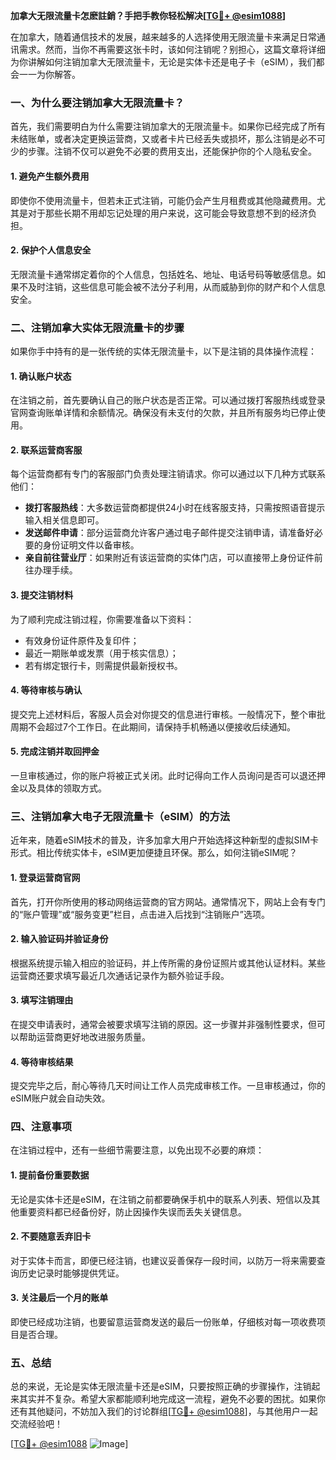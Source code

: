 **加拿大无限流量卡怎麽註銷？手把手教你轻松解决[[TG💪+ @esim1088](https://t.me/s/esim1088)]**

在加拿大，随着通信技术的发展，越来越多的人选择使用无限流量卡来满足日常通讯需求。然而，当你不再需要这张卡时，该如何注销呢？别担心，这篇文章将详细为你讲解如何注销加拿大无限流量卡，无论是实体卡还是电子卡（eSIM），我们都会一一为你解答。

### 一、为什么要注销加拿大无限流量卡？

首先，我们需要明白为什么需要注销加拿大的无限流量卡。如果你已经完成了所有未结账单，或者决定更换运营商，又或者卡片已经丢失或损坏，那么注销是必不可少的步骤。注销不仅可以避免不必要的费用支出，还能保护你的个人隐私安全。

#### 1. 避免产生额外费用
即使你不使用流量卡，但若未正式注销，可能仍会产生月租费或其他隐藏费用。尤其是对于那些长期不用却忘记处理的用户来说，这可能会导致意想不到的经济负担。

#### 2. 保护个人信息安全
无限流量卡通常绑定着你的个人信息，包括姓名、地址、电话号码等敏感信息。如果不及时注销，这些信息可能会被不法分子利用，从而威胁到你的财产和个人信息安全。

### 二、注销加拿大实体无限流量卡的步骤

如果你手中持有的是一张传统的实体无限流量卡，以下是注销的具体操作流程：

#### 1. 确认账户状态
在注销之前，首先要确认自己的账户状态是否正常。可以通过拨打客服热线或登录官网查询账单详情和余额情况。确保没有未支付的欠款，并且所有服务均已停止使用。

#### 2. 联系运营商客服
每个运营商都有专门的客服部门负责处理注销请求。你可以通过以下几种方式联系他们：
   - **拨打客服热线**：大多数运营商都提供24小时在线客服支持，只需按照语音提示输入相关信息即可。
   - **发送邮件申请**：部分运营商允许客户通过电子邮件提交注销申请，请准备好必要的身份证明文件以备审核。
   - **亲自前往营业厅**：如果附近有该运营商的实体门店，可以直接带上身份证件前往办理手续。

#### 3. 提交注销材料
为了顺利完成注销过程，你需要准备以下资料：
   - 有效身份证件原件及复印件；
   - 最近一期账单或发票（用于核实信息）；
   - 若有绑定银行卡，则需提供最新授权书。

#### 4. 等待审核与确认
提交完上述材料后，客服人员会对你提交的信息进行审核。一般情况下，整个审批周期不会超过7个工作日。在此期间，请保持手机畅通以便接收后续通知。

#### 5. 完成注销并取回押金
一旦审核通过，你的账户将被正式关闭。此时记得向工作人员询问是否可以退还押金以及具体的领取方式。

### 三、注销加拿大电子无限流量卡（eSIM）的方法

近年来，随着eSIM技术的普及，许多加拿大用户开始选择这种新型的虚拟SIM卡形式。相比传统实体卡，eSIM更加便捷且环保。那么，如何注销eSIM呢？

#### 1. 登录运营商官网
首先，打开你所使用的移动网络运营商的官方网站。通常情况下，网站上会有专门的“账户管理”或“服务变更”栏目，点击进入后找到“注销账户”选项。

#### 2. 输入验证码并验证身份
根据系统提示输入相应的验证码，并上传所需的身份证照片或其他认证材料。某些运营商还要求填写最近几次通话记录作为额外验证手段。

#### 3. 填写注销理由
在提交申请表时，通常会被要求填写注销的原因。这一步骤并非强制性要求，但可以帮助运营商更好地改进服务质量。

#### 4. 等待审核结果
提交完毕之后，耐心等待几天时间让工作人员完成审核工作。一旦审核通过，你的eSIM账户就会自动失效。

### 四、注意事项

在注销过程中，还有一些细节需要注意，以免出现不必要的麻烦：

#### 1. 提前备份重要数据
无论是实体卡还是eSIM，在注销之前都要确保手机中的联系人列表、短信以及其他重要资料都已经备份好，防止因操作失误而丢失关键信息。

#### 2. 不要随意丢弃旧卡
对于实体卡而言，即便已经注销，也建议妥善保存一段时间，以防万一将来需要查询历史记录时能够提供凭证。

#### 3. 关注最后一个月的账单
即使已经成功注销，也要留意运营商发送的最后一份账单，仔细核对每一项收费项目是否合理。

### 五、总结

总的来说，无论是实体无限流量卡还是eSIM，只要按照正确的步骤操作，注销起来其实并不复杂。希望大家都能顺利地完成这一流程，避免不必要的困扰。如果你还有其他疑问，不妨加入我们的讨论群组[[TG💪+ @esim1088](https://t.me/s/esim1088)]，与其他用户一起交流经验吧！

[[TG💪+ @esim1088](https://t.me/s/esim1088) ![Image](https://i.postimg.cc/4NQfJmqS/Snipaste-2025-05-13-00-14-12.png)]